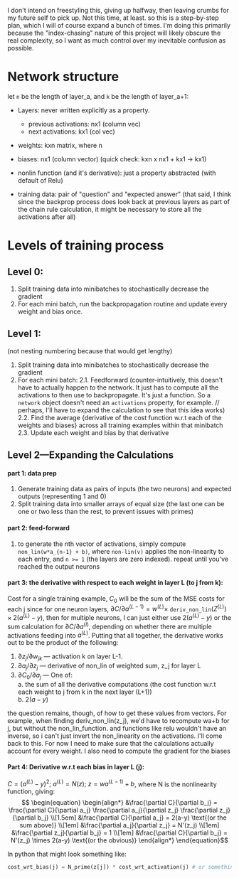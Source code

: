 I don't intend on freestyling this, giving up halfway, then leaving crumbs for my future self to pick up. Not this time, at least. so this is a step-by-step plan, which I will of course expand a bunch of times. I'm doing this primarily because the "index-chasing" nature of this project will likely obscure the real complexity, so I want as much control over my inevitable confusion as possible. 

# Network structure
let `n` be the length of layer_a, and `k` be the length of layer_a+1:
- Layers: never written explicitly as a property.
	- previous activations: nx1 (column vec)
	- next activations: kx1 (col vec)
- weights: kxn matrix, where n
- biases: nx1 (column vector)
(quick check: kxn x nx1 + kx1 -> kx1)
- nonlin function (and it's derivative): just a property abstracted (with default of Relu)

- training data: pair of "question" and "expected answer"
(that said, I think since the backprop process does look back at previous layers 
as part of the chain rule calculation, it might be necessary to store all the activations after all)

# Levels of training process
## Level 0:
1. Split training data into minibatches to stochastically decrease the gradient
2. For each mini batch, run the backpropagation routine and update every weight and bias once.

## Level 1:
(not nesting numbering because that would get lengthy)
1. Split training data into minibatches to stochastically decrease the gradient
2. For each mini batch:
	2.1. Feedforward (counter-intuitively, this doesn't have to actually happen _to_ the network. It just has to compute all the activations to then use to backpropagate. It's just a function. So a `network` object doesn't need an `activations` property, for example. // perhaps, I'll have to expand the calculation to see that this idea works)
	2.2. Find the average {derivative of the cost function w.r.t each of the weights and biases} across all training examples within that minibatch 
	2.3. Update each weight and bias by that derivative

## Level 2—Expanding the Calculations
#### part 1: data prep 
1.  Generate training data as pairs of inputs (the two neurons) and expected outputs (representing 1 and 0)
2. Split training data into smaller arrays of equal size (the last one can be one or two less than the rest, to prevent issues with primes)

#### part 2: feed-forward
1. to generate the nth vector of activations, simply compute `non_lin(w*a_{n-1} + b)`, where `non-lin(v)` applies the non-linearity to each entry, and `n >= 1` (the layers are zero indexed). repeat until you've reached the output neurons

#### part 3: the derivative with respect to each weight in layer L (to j from k):
Cost for a single training example, $C_0$ will be the sum of the MSE costs for each j 
since for one neuron layers, $\partial C / \partial a^{(L-1)} = w^{(L)} \times$ `deriv_non_lin`$(Z^{(L)}) \times 2(a^{(L)}-y)$, then for multiple neurons, I can just either use $2(a^{(L)}-y)$ or the sum calculation for $\partial C / \partial a^{(l)}$, depending on whether there are multiple activations feeding into $a^{(L)}$. Putting that all together, the derivative works out to be the product of the following:
1. $\partial z_j / \partial w_{jk}$ — activation k on layer L-1.
2. $\partial a_j /\partial z_j$ — derivative of non_lin of weighted sum, z_j for layer L
3. $\partial C_0 / \partial a_j$ — One of:   
	a. the sum of all the derivative computations (the cost function w.r.t each weight to j from k in the next layer (L+1))   
	b.  $2(a-y)$

the question remains, though, of how to get these values from vectors. For example, when finding deriv_non_lin(z_j), we'd have to recompute wa+b for j, but without the non_lin_function. and functions like relu wouldn't have an inverse, so i can't just invert the non_linearity on the activations. I'll come back to this. For now I need to make sure that the calculations actually account for every weight. I also need to compute the gradient for the biases

#### Part 4: Derivative w.r.t each bias in layer L (j):
$C = (a^{(L)}-y)^2;\ a^{(L)} = N(z);\ z = wa^{(L-1)}+b$, where N is the nonlinearity function, giving:
$$
\begin{equation}
\begin{align*}
	&\frac{\partial C}{\partial b_j} = \frac{\partial C}{\partial a_j} \frac{\partial a_j}{\partial z_j} \frac{\partial z_j}{\partial b_j} \\[1.5em]
	&\frac{\partial C}{\partial a_j} = 2(a-y) \text{(or the sum above)} \\[1em]
	&\frac{\partial a_j}{\partial z_j} = N'(z_j) \\[1em]
	&\frac{\partial z_j}{\partial b_j} = 1 \\[1em]
	&\frac{\partial C}{\partial b_j} =  N'(z_j) \times 2(a-y) \text{(or the obvious)}
\end{align*}
\end{equation}$$

In python that might look something like:
```python
cost_wrt_bias(j) = N_prime(z[j]) * cost_wrt_activation(j) # or something
```



